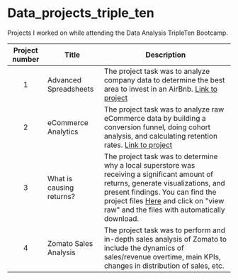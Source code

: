 # Data_projects_triple_ten

Projects I worked on while attending the Data Analysis TripleTen Bootcamp.


| Project number | Title | Description |
| :-----------: | ----------- |----------- |
| 1 | Advanced Spreadsheets| The project task was to analyze company data to determine the best area to invest in an AirBnb. <a href="https://docs.google.com/spreadsheets/d/1rpTut3J8o61DEW1LfpLXX5VHeHx8aPrmD3RIWNyBwoE/edit?usp=sharing">Link to project</a> |
| 2 | eCommerce Analytics| The project task was to analyze raw eCommerce data by building a conversion funnel, doing cohort analysis, and calculating retention rates. <a href="https://docs.google.com/spreadsheets/d/1rpTut3J8o61DEW1LfpLXX5VHeHx8aPrmD3RIWNyBwoE/edit?usp=sharing">Link to project</a> |
| 3 | What is causing returns? | The project task was to determine why a local superstore was receiving a significant amount of returns, generate visualizations, and present findings. You can find the project files <a href="https://github.com/Eric-Bradley/Data_projects_triple_ten/blob/main/what_is_causing_returns.zip">Here</a> and click on "view raw" and the files with automatically download. |
| 4 | Zomato Sales Analysis | The project task was to perform and in-depth sales analysis of Zomato to include the dynamics of sales/revenue overtime, main KPIs, changes in distribution of sales, etc. |
